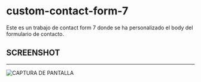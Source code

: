 # custom-contact-form-7
Este es un trabajo de contact form 7 donde se ha personalizado el body del formulario de contacto. 

## SCREENSHOT
---
![CAPTURA DE PANTALLA](http://imgfz.com/i/wJQaClZ.png)
